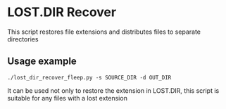 # LOST.DIR Recover

This script restores file extensions and distributes files to separate directories

## Usage example

```
./lost_dir_recover_fleep.py -s SOURCE_DIR -d OUT_DIR
```

It can be used not only to restore the extension in LOST.DIR, this script is suitable for any files with a lost extension

